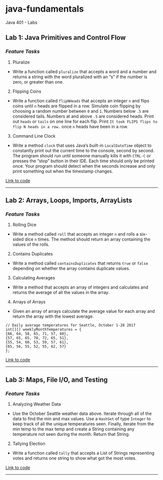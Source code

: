 # java-fundamentals
Java 401 - Labs

## Lab 1: Java Primitives and Control Flow
### ***Feature Tasks***
1. Pluralize
  - Write a function called `pluralize` that accepts a word and a number and returns a string with the word pluralized with an “s” if the number is zero, or greater than one.
2. Flipping Coins
  - Write a function called `flipNHeads` that accepts an integer `n` and flips coins until `n` heads are flipped in a row. Simulate coin flipping by choosing a random number between `0` and `1`. Numbers below `.5` are considered tails. Numbers at and above `.5` are considered heads. Print out `heads` or `tails` on one line for each flip. Print `It took FLIPS flips to flip N heads in a row.` once `n` heads have been in a row.
3. Command Line Clock
  - Write a method `clock` that uses Java’s built-in `LocalDateTime` object to constantly print out the current time to the console, second by second. The program should run until someone manually kills it with `CTRL-C` or presses the “stop” button in their IDE. Each time should only be printed once. Your program should detect when the seconds increase and only print something out when the timestamp changes.
 
[Link to code](https://github.com/crystal-leesj/java-fundamentals/blob/master/basics/Main.java)

***

## Lab 2: Arrays, Loops, Imports, ArrayLists
### ***Feature Tasks***
1. Rolling Dice
  - Write a method called `roll` that accepts an integer `n` and rolls a six-sided dice `n` times. The method should return an array containing the values of the rolls.
2. Contains Duplicates
  - Write a method called `containsDuplicates` that returns `true` or `false` depending on whether the array contains duplicate values.
3. Calculating Averages
  - Write a method that accepts an array of integers and calculates and returns the average of all the values in the array.
4. Arrays of Arrays
  - Given an array of arrays calculate the average value for each array and return the array with the lowest average.
  ```
  // Daily average temperatures for Seattle, October 1-28 2017
int[][] weeklyMonthTemperatures = {
  {66, 64, 58, 65, 71, 57, 60},
  {57, 65, 65, 70, 72, 65, 51},
  {55, 54, 60, 53, 59, 57, 61},
  {65, 56, 55, 52, 55, 62, 57}
};
  ```
  
[Link to code](https://github.com/crystal-leesj/java-fundamentals/blob/master/basiclibrary/src/main/java/basiclibrary/Library.java)

***

## Lab 3: Maps, File I/O, and Testing
### ***Feature Tasks***
1. Analyzing Weather Data
  - Use the October Seattle weather data above. Iterate through all of the data to find the min and max values. Use a `HashSet` of type `Integer` to keep track of all the unique temperatures seen. Finally, iterate from the min temp to the max temp and create a String containing any temperature not seen during the month. Return that String.
2. Tallying Election
 - Write a function called `tally` that accepts a List of Strings representing votes and returns one string to show what got the most votes.
 
[Link to code](https://github.com/crystal-leesj/java-fundamentals/blob/master/basiclibrary/src/main/java/basiclibrary/Library.java)

 ***
 
